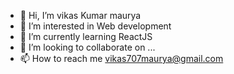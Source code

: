 - 👋 Hi, I’m vikas Kumar maurya
- 👀 I’m interested in Web development 
- 🌱 I’m currently learning ReactJS
- 💞️ I’m looking to collaborate on ...
- 📫 How to reach me vikas707maurya@gmail.com

<!---
vikas0maurya/vikas0maurya is a ✨ special ✨ repository because its `README.md` (this file) appears on your GitHub profile.
You can click the Preview link to take a look at your changes.
--->

